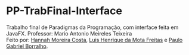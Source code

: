 # PP-TrabFinal-Interface
Trabalho final de Paradigmas da Programação, com interface feita em JavaFX. Professor: Mario Antonio Meireles Teixeira<br>
Feito por: [Hannah Moreira Costa](https://github.com/hannah-costa), [Luis Henrique da Mota Freitas](https://github.com/Luisnofb) e [Paulo Gabriel Borralho](https://github.com/gabrielrhcp).
